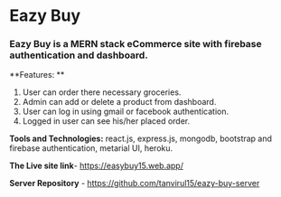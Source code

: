 # Eazy Buy
### Eazy Buy is a MERN stack eCommerce site with firebase authentication and dashboard.

**Features: **

1. User can order there necessary groceries.
2. Admin can add or delete a product from dashboard.
3. User can log in using gmail or facebook authentication.
4. Logged in user can see his/her placed order.

**Tools and Technologies:** react.js, express.js, mongodb, bootstrap and firebase authentication, 
metarial UI, heroku.

**The Live site link**- https://easybuy15.web.app/

**Server Repository** - https://github.com/tanvirul15/eazy-buy-server
